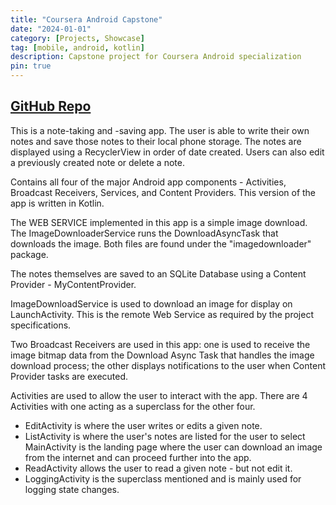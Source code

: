 ```yaml
---
title: "Coursera Android Capstone"
date: "2024-01-01"
category: [Projects, Showcase]
tag: [mobile, android, kotlin]
description: Capstone project for Coursera Android specialization
pin: true
---
```

## [GitHub Repo](https://github.com/DBerry07/VanderbiltCapstone_Kotlin)

This is a note-taking and -saving app. The user is able to write their own notes and save those notes to their local phone storage. The notes are displayed using a RecyclerView in order of date created. Users can also edit a previously created note or delete a note.

Contains all four of the major Android app components - Activities, Broadcast Receivers, Services, and Content Providers. This version of the app is written in Kotlin.

The WEB SERVICE implemented in this app is a simple image download. The ImageDownloaderService runs the DownloadAsyncTask that downloads the image. Both files are found under the "imagedownloader" package.

The notes themselves are saved to an SQLite Database using a Content Provider - MyContentProvider.

ImageDownloadService is used to download an image for display on LaunchActivity. This is the remote Web Service as required by the project specifications.

Two Broadcast Receivers are used in this app: one is used to receive the image bitmap data from the Download Async Task that handles the image download process; the other displays notifications to the user when Content Provider tasks are executed.

Activities are used to allow the user to interact with the app. There are 4 Activities with one acting as a superclass for the other four. 
+ EditActivity is where the user writes or edits a given note. 
+ ListActivity is where the user's notes are listed for the user to select MainActivity is the landing page where the user can download an image from the internet and can proceed further into the app. 
+ ReadActivity allows the user to read a given note - but not edit it. 
+ LoggingActivity is the superclass mentioned and is mainly used for logging state changes.
